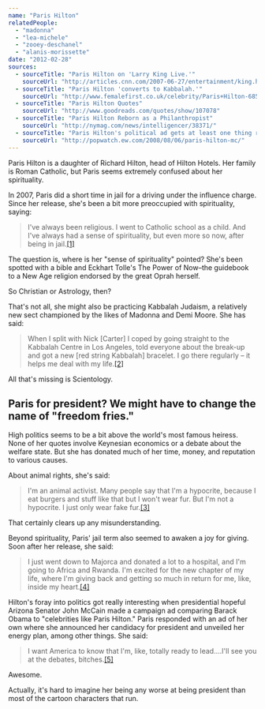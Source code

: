 ```yaml
---
name: "Paris Hilton"
relatedPeople:
  - "madonna"
  - "lea-michele"
  - "zooey-deschanel"
  - "alanis-morissette"
date: "2012-02-28"
sources:
  - sourceTitle: "Paris Hilton on 'Larry King Live.'"
    sourceUrl: "http://articles.cnn.com/2007-06-27/entertainment/king.hilton.transcript_1_first-post-jail-interview-celebutante-larry-king-live/14?_s=PM:SHOWBIZ"
  - sourceTitle: "Paris Hilton 'converts to Kabbalah.'"
    sourceUrl: "http://www.femalefirst.co.uk/celebrity/Paris+Hilton-685.html"
  - sourceTitle: "Paris Hilton Quotes"
    sourceUrl: "http://www.goodreads.com/quotes/show/107078"
  - sourceTitle: "Paris Hilton Reborn as a Philanthropist"
    sourceUrl: "http://nymag.com/news/intelligencer/38371/"
  - sourceTitle: "Paris Hilton's political ad gets at least one thing right"
    sourceUrl: "http://popwatch.ew.com/2008/08/06/paris-hilton-mc/"
---
```


Paris Hilton is a daughter of Richard Hilton, head of Hilton Hotels. Her family is Roman Catholic, but Paris seems extremely confused about her spirituality.

In 2007, Paris did a short time in jail for a driving under the influence charge. Since her release, she's been a bit more preoccupied with spirituality, saying:

>I've always been religious. I went to Catholic school as a child. And I've always had a sense of spirituality, but even more so now, after being in jail.<a class="source-citation" href="#http://articles.cnn.com/2007-06-27/entertainment/king.hilton.transcript_1_first-post-jail-interview-celebutante-larry-king-live/14?_s=PM:SHOWBIZ" title="Paris Hilton on &apos;Larry King Live.&apos;">[1]</a>

The question is, where is her "sense of spirituality" pointed? She's been spotted with a bible and Eckhart Tolle's The Power of Now–the guidebook to a New Age religion endorsed by the great Oprah herself.

So Christian or Astrology, then?

That's not all, she might also be practicing Kabbalah Judaism, a relatively new sect championed by the likes of Madonna and Demi Moore. She has said:

>When I split with Nick [Carter] I coped by going straight to the Kabbalah Centre in Los Angeles, told everyone about the break-up and got a new [red string Kabbalah] bracelet. I go there regularly – it helps me deal with my life.<a class="source-citation" href="#http://www.femalefirst.co.uk/celebrity/Paris+Hilton-685.html" title="Paris Hilton &apos;converts to Kabbalah.&apos;">[2]</a>

All that's missing is Scientology.


## Paris for president? We might have to change the name of "freedom fries."

High politics seems to be a bit above the world's most famous heiress. None of her quotes involve Keynesian economics or a debate about the welfare state. But she has donated much of her time, money, and reputation to various causes.

About animal rights, she's said:

>I'm an animal activist. Many people say that I'm a hypocrite, because I eat burgers and stuff like that but I won't wear fur. But I'm not a hypocrite. I just only wear fake fur.<a class="source-citation" href="#http://www.goodreads.com/quotes/show/107078" title="Paris Hilton Quotes">[3]</a>

That certainly clears up any misunderstanding.

Beyond spirituality, Paris' jail term also seemed to awaken a joy for giving. Soon after her release, she said:

>I just went down to Majorca and donated a lot to a hospital, and I'm going to Africa and Rwanda. I'm excited for the new chapter of my life, where I'm giving back and getting so much in return for me, like, inside my heart.<a class="source-citation" href="#http://nymag.com/news/intelligencer/38371/" title="Paris Hilton Reborn as a Philanthropist">[4]</a>

Hilton's foray into politics got really interesting when presidential hopeful Arizona Senator John McCain made a campaign ad comparing Barack Obama to "celebrities like Paris Hilton." Paris responded with an ad of her own where she announced her candidacy for president and unveiled her energy plan, among other things. She said:

>I want America to know that I'm, like, totally ready to lead….I'll see you at the debates, bitches.<a class="source-citation" href="#http://popwatch.ew.com/2008/08/06/paris-hilton-mc/" title="Paris Hilton&apos;s political ad gets at least one thing right">[5]</a>

Awesome.

Actually, it's hard to imagine her being any worse at being president than most of the cartoon characters that run.